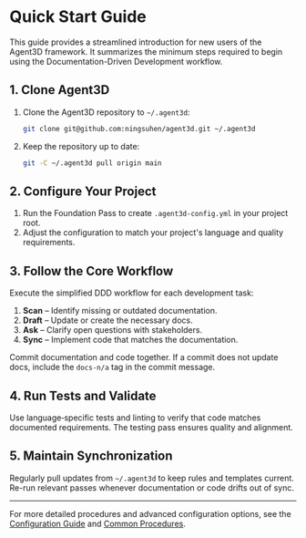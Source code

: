 # Quick Start Guide

This guide provides a streamlined introduction for new users of the Agent3D framework. It summarizes the minimum steps required to begin using the Documentation-Driven Development workflow.

## 1. Clone Agent3D
1. Clone the Agent3D repository to `~/.agent3d`:
   ```bash
   git clone git@github.com:ningsuhen/agent3d.git ~/.agent3d
   ```
2. Keep the repository up to date:
   ```bash
   git -C ~/.agent3d pull origin main
   ```

## 2. Configure Your Project
1. Run the Foundation Pass to create `.agent3d-config.yml` in your project root.
2. Adjust the configuration to match your project's language and quality requirements.

## 3. Follow the Core Workflow
Execute the simplified DDD workflow for each development task:
1. **Scan** – Identify missing or outdated documentation.
2. **Draft** – Update or create the necessary docs.
3. **Ask** – Clarify open questions with stakeholders.
4. **Sync** – Implement code that matches the documentation.

Commit documentation and code together. If a commit does not update docs, include the `docs-n/a` tag in the commit message.

## 4. Run Tests and Validate
Use language‑specific tests and linting to verify that code matches documented requirements. The testing pass ensures quality and alignment.

## 5. Maintain Synchronization
Regularly pull updates from `~/.agent3d` to keep rules and templates current. Re-run relevant passes whenever documentation or code drifts out of sync.

---

For more detailed procedures and advanced configuration options, see the [Configuration Guide](CONFIGURATION-GUIDE.md) and [Common Procedures](COMMON-PROCEDURES.md).
